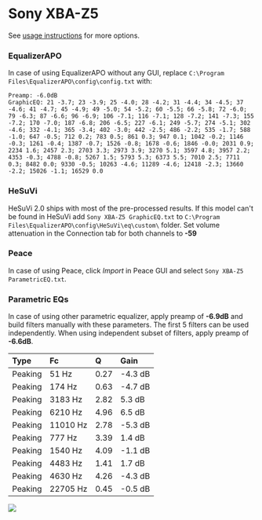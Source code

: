 # Sony XBA-Z5
See [usage instructions](https://github.com/jaakkopasanen/AutoEq#usage) for more options.

### EqualizerAPO
In case of using EqualizerAPO without any GUI, replace `C:\Program Files\EqualizerAPO\config\config.txt`
with:
```
Preamp: -6.0dB
GraphicEQ: 21 -3.7; 23 -3.9; 25 -4.0; 28 -4.2; 31 -4.4; 34 -4.5; 37 -4.6; 41 -4.7; 45 -4.9; 49 -5.0; 54 -5.2; 60 -5.5; 66 -5.8; 72 -6.0; 79 -6.3; 87 -6.6; 96 -6.9; 106 -7.1; 116 -7.1; 128 -7.2; 141 -7.3; 155 -7.2; 170 -7.0; 187 -6.8; 206 -6.5; 227 -6.1; 249 -5.7; 274 -5.1; 302 -4.6; 332 -4.1; 365 -3.4; 402 -3.0; 442 -2.5; 486 -2.2; 535 -1.7; 588 -1.0; 647 -0.5; 712 0.2; 783 0.5; 861 0.3; 947 0.1; 1042 -0.2; 1146 -0.3; 1261 -0.4; 1387 -0.7; 1526 -0.8; 1678 -0.6; 1846 -0.0; 2031 0.9; 2234 1.6; 2457 2.3; 2703 3.3; 2973 3.9; 3270 5.1; 3597 4.8; 3957 2.2; 4353 -0.3; 4788 -0.8; 5267 1.5; 5793 5.3; 6373 5.5; 7010 2.5; 7711 0.3; 8482 0.0; 9330 -0.5; 10263 -4.6; 11289 -4.6; 12418 -2.3; 13660 -2.2; 15026 -1.1; 16529 0.0
```

### HeSuVi
HeSuVi 2.0 ships with most of the pre-processed results. If this model can't be found in HeSuVi add
`Sony XBA-Z5 GraphicEQ.txt` to `C:\Program Files\EqualizerAPO\config\HeSuVi\eq\custom\` folder.
Set volume attenuation in the Connection tab for both channels to **-59**

### Peace
In case of using Peace, click *Import* in Peace GUI and select `Sony XBA-Z5 ParametricEQ.txt`.

### Parametric EQs
In case of using other parametric equalizer, apply preamp of **-6.9dB** and build filters manually
with these parameters. The first 5 filters can be used independently.
When using independent subset of filters, apply preamp of **-6.6dB**.

| Type    | Fc       |    Q | Gain    |
|:--------|:---------|:-----|:--------|
| Peaking | 51 Hz    | 0.27 | -4.3 dB |
| Peaking | 174 Hz   | 0.63 | -4.7 dB |
| Peaking | 3183 Hz  | 2.82 | 5.3 dB  |
| Peaking | 6210 Hz  | 4.96 | 6.5 dB  |
| Peaking | 11010 Hz | 2.78 | -5.3 dB |
| Peaking | 777 Hz   | 3.39 | 1.4 dB  |
| Peaking | 1540 Hz  | 4.09 | -1.1 dB |
| Peaking | 4483 Hz  | 1.41 | 1.7 dB  |
| Peaking | 4630 Hz  | 4.26 | -4.3 dB |
| Peaking | 22705 Hz | 0.45 | -0.5 dB |

![](https://raw.githubusercontent.com/jaakkopasanen/AutoEq/master/results/innerfidelity/sbaf-serious/Sony%20XBA-Z5/Sony%20XBA-Z5.png)